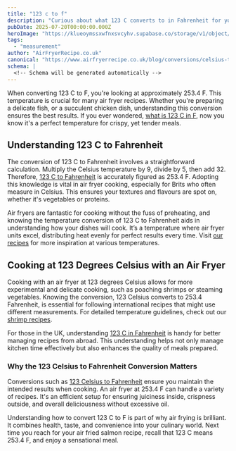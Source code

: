 ```yaml
---
title: "123 c to f"
description: "Curious about what 123 C converts to in Fahrenheit for your air fryer? It’s approximately 253.4 F. Perfect your cooking with this simple conversion guide and elevate your air frying experience."
pubDate: 2025-07-20T00:00:00.000Z
heroImage: "https://klueoymssxwfnxsvcyhv.supabase.co/storage/v1/object/public/Shmucket/123-c-to-f.png"
tags:
  - "measurement"
author: "AirFryerRecipe.co.uk"
canonical: "https://www.airfryerrecipe.co.uk/blog/conversions/celsius-to-fahrenheit/123-c-to-f"
schema: |
  <!-- Schema will be generated automatically -->
---
```


<p id="">When converting 123 C to F, you're looking at approximately 253.4 F. This temperature is crucial for many air fryer recipes. Whether you're preparing a delicate fish, or a succulent chicken dish, understanding this conversion ensures the best results. If you ever wondered, <a href="https://www.airfryerrecipe.co.uk/" id="">what is 123 C in F</a>, now you know it's a perfect temperature for crispy, yet tender meals.</p><h2 id="">Understanding 123 C to Fahrenheit</h2><p id="">The conversion of 123 C to Fahrenheit involves a straightforward calculation. Multiply the Celsius temperature by 9, divide by 5, then add 32. Therefore, <a href="https://www.airfryerrecipe.co.uk/air-fryer-conversion-chart" id="">123 C to Fahrenheit</a> is accurately figured as 253.4 F. Adopting this knowledge is vital in air fryer cooking, especially for Brits who often measure in Celsius. This ensures your textures and flavours are spot on, whether it's vegetables or proteins.</p><p id="">Air fryers are fantastic for cooking without the fuss of preheating, and knowing the temperature conversion of 123 C to Fahrenheit aids in understanding how your dishes will cook. It’s a temperature where air fryer units excel, distributing heat evenly for perfect results every time. Visit <a href="https://www.airfryerrecipe.co.uk/recipes" id="">our recipes</a> for more inspiration at various temperatures.</p><h2 id="">Cooking at 123 Degrees Celsius with an Air Fryer</h2><p id="">Cooking with an air fryer at 123 degrees Celsius allows for more experimental and delicate cooking, such as poaching shrimps or steaming vegetables. Knowing the conversion, 123 Celsius converts to 253.4 Fahrenheit, is essential for following international recipes that might use different measurements. For detailed temperature guidelines, check out our <a href="https://www.airfryerrecipe.co.uk/recipe-category/shrimp" id="">shrimp recipes</a>.</p><p id="">For those in the UK, understanding <a href="https://www.airfryerrecipe.co.uk/air-fryer-cleaner" id="">123 C in Fahrenheit</a> is handy for better managing recipes from abroad. This understanding helps not only manage kitchen time effectively but also enhances the quality of meals prepared. </p><h3 id="">Why the 123 Celsius to Fahrenheit Conversion Matters</h3><p id="">Conversions such as <a href="https://www.airfryerrecipe.co.uk/recipe-category/vegetables" id="">123 Celsius to Fahrenheit</a> ensure you maintain the intended results when cooking. An air fryer at 253.4 F can handle a variety of recipes. It's an efficient setup for ensuring juiciness inside, crispness outside, and overall deliciousness without excessive oil.</p><p id="">Understanding how to convert 123 C to F is part of why air frying is brilliant. It combines health, taste, and convenience into your culinary world. Next time you reach for your air fried salmon recipe, recall that 123 C means 253.4 F, and enjoy a sensational meal.</p>

